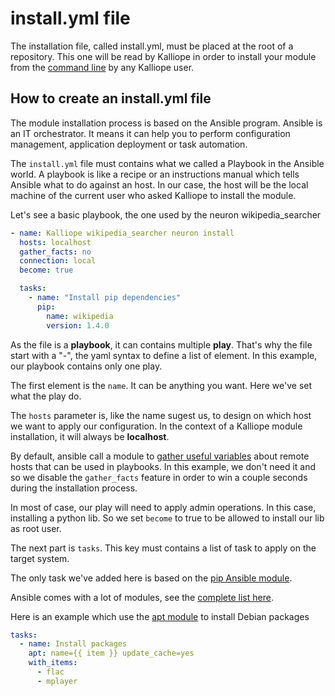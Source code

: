 # install.yml file

The installation file, called install.yml, must be placed at the root of a repository. This one will be read by Kalliope in order to install your module from the [command line](../cli.md) by any Kalliope user.

## How to create an install.yml file

The module installation process is based on the Ansible program. Ansible is an IT orchestrator. It means it can help you to perform configuration management, application deployment or task automation.

The `install.yml` file must contains what we called a Playbook in the Ansible world.
A playbook is like a recipe or an instructions manual which tells Ansible what to do against an host. In our case, the host will be the local machine of the current user who asked Kalliope to install the module.

Let's see a basic playbook, the one used by the neuron wikipedia_searcher

```yaml
- name: Kalliope wikipedia_searcher neuron install
  hosts: localhost
  gather_facts: no
  connection: local
  become: true

  tasks:
    - name: "Install pip dependencies"
      pip:
        name: wikipedia
        version: 1.4.0
```

As the file is a **playbook**, it can contains multiple **play**. That's why the file start with a "-", the yaml syntax to define a list of element. In this example, our playbook contains only one play.

The first element is the `name`. It can be anything you want. Here we've set what the play do.

The `hosts` parameter is, like the name sugest us, to design on which host we want to apply our configuration. In the context of a Kalliope module installation, it will always be **localhost**.

By default, ansible call a module to [gather useful variables](http://docs.ansible.com/ansible/setup_module.html) about remote hosts that can be used in playbooks.
In this example, we don't need it and so we disable the `gather_facts` feature in order to win a couple seconds during the installation process.

In most of case, our play will need to apply admin operations. In this case, installing a python lib. So we set `become` to true to be allowed to install our lib as root user.

The next part is `tasks`. This key must contains a list of task to apply on the target system.

The only task we've added here is based on the [pip Ansible module](http://docs.ansible.com/ansible/pip_module.html).

Ansible comes with a lot of modules, see the [complete list here](http://docs.ansible.com/ansible/modules_by_category.html).

Here is an example which use the [apt module](http://docs.ansible.com/ansible/apt_module.html) to install Debian packages
```yaml
tasks:
  - name: Install packages
    apt: name={{ item }} update_cache=yes
    with_items:
      - flac
      - mplayer
```

